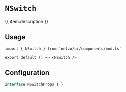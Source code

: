 <script setup>
import SectionDocsCards from '@theme/components/sections/SectionDocsCards.vue'
import en from '~/locales/en.js'
const item = en.components.find(({ uid }) => uid === 'switch')
</script>

<div class="mb-5 w-75px h-75px"  :class="item.icon" />

# `NSwitch`

{{ item.description }}

## Usage

```tsx
import { NSwitch } from 'netzo/ui/components/mod.ts'

export default () => <NSwitch />
```

## Configuration

```ts
interface NSwitchProps { }
```
